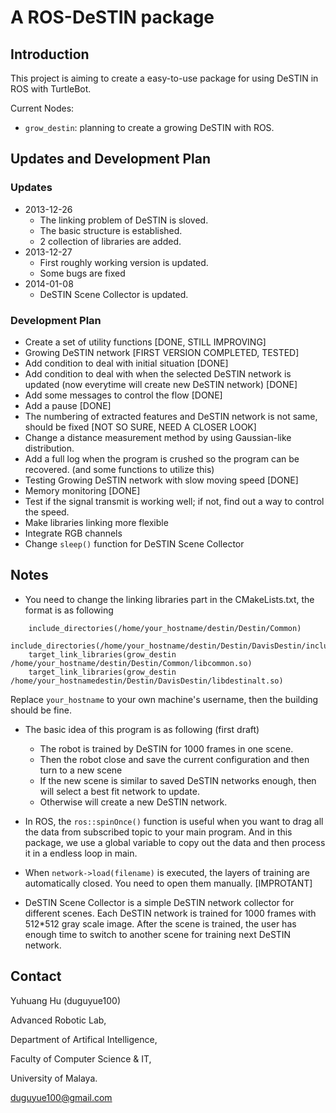 A ROS-DeSTIN package
==============

## Introduction

This project is aiming to create a easy-to-use package for using DeSTIN in ROS with TurtleBot.

Current Nodes:

+ `grow_destin`: planning to create a growing DeSTIN with ROS.

## Updates and Development Plan

### Updates

+ 2013-12-26
  - The linking problem of DeSTIN is sloved.
  - The basic structure is established.
  - 2 collection of libraries are added.
+ 2013-12-27
  - First roughly working version is updated.
  - Some bugs are fixed
+ 2014-01-08
  - DeSTIN Scene Collector is updated.

### Development Plan

+ Create a set of utility functions [DONE, STILL IMPROVING]
+ Growing DeSTIN network [FIRST VERSION COMPLETED, TESTED]
+ Add condition to deal with initial situation [DONE]
+ Add condition to deal with when the selected DeSTIN network is updated (now everytime will create new DeSTIN network) [DONE]
+ Add some messages to control the flow [DONE]
+ Add a pause [DONE]
+ The numbering of extracted features and DeSTIN network is not same, should be fixed [NOT SO SURE, NEED A CLOSER LOOK]
+ Change a distance measurement method by using Gaussian-like distribution.
+ Add a full log when the program is crushed so the program can be recovered. (and some functions to utilize this)
+ Testing Growing DeSTIN network with slow moving speed [DONE]
+ Memory monitoring [DONE]
+ Test if the signal transmit is working well; if not, find out a way to control the speed.
+ Make libraries linking more flexible
+ Integrate RGB channels
+ Change `sleep()` function for DeSTIN Scene Collector

## Notes

+ You need to change the linking libraries part in the CMakeLists.txt, the format is as following

```
    include_directories(/home/your_hostname/destin/Destin/Common)
    include_directories(/home/your_hostname/destin/Destin/DavisDestin/include)
    target_link_libraries(grow_destin /home/your_hostname/destin/Destin/Common/libcommon.so)
    target_link_libraries(grow_destin /home/your_hostnamedestin/Destin/DavisDestin/libdestinalt.so)
```

Replace `your_hostname` to your own machine's username, then the building should be fine.

+ The basic idea of this program is as following (first draft)
  - The robot is trained by DeSTIN for 1000 frames in one scene.
  - Then the robot close and save the current configuration and then turn to a new scene
  - If the new scene is similar to saved DeSTIN networks enough, then will select a best fit network to update.
  - Otherwise will create a new DeSTIN network.
+ In ROS, the `ros::spinOnce()` function is useful when you want to drag all the data from subscribed topic to your main program. And in this package, we use a global variable to copy out the data and then process it in a endless loop in main.
+ When `network->load(filename)` is executed, the layers of training are automatically closed. You need to open them manually. [IMPROTANT]

+ DeSTIN Scene Collector is a simple DeSTIN network collector for different scenes. Each DeSTIN network is trained for 1000 frames with 512*512 gray scale image. After the scene is trained, the user has enough time to switch to another scene for training next DeSTIN network.

## Contact

Yuhuang Hu (duguyue100)

Advanced Robotic Lab,

Department of Artifical Intelligence,

Faculty of Computer Science & IT,

University of Malaya.

duguyue100@gmail.com
